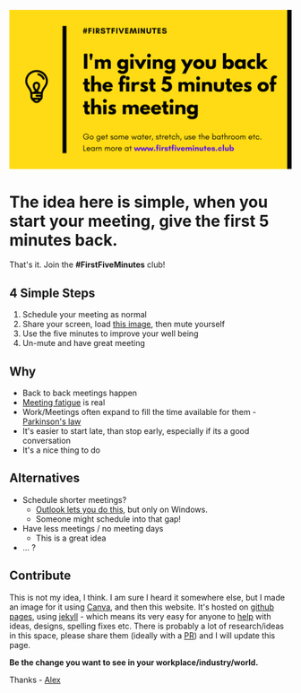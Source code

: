 ![sharescreen](/assets/images/sharescreen.png)

# The idea here is simple, when you start your meeting, give the first 5 minutes back.

That's it. Join the **#FirstFiveMinutes** club!

## 4 Simple Steps

1. Schedule your meeting as normal
2. Share your screen, load [this image](/assets/images/sharescreen.png), then mute yourself
3. Use the five minutes to improve your well being
4. Un-mute and have great meeting

## Why
- Back to back meetings happen
- [Meeting fatigue](https://support.microsoft.com/en-gb/office/reduce-meeting-fatigue-f44be8a1-1bb4-4d02-8bc3-6bfd83ef3b5b) is real
- Work/Meetings often expand to fill the time available for them - [Parkinson's law](https://en.wikipedia.org/wiki/Parkinson's_law)
- It's easier to start late, than stop early, especially if its a good conversation
- It's a nice thing to do

## Alternatives
- Schedule shorter meetings?
	- [Outlook lets you do this]((https://support.microsoft.com/en-us/office/end-meetings-early-or-start-late-ebb4c4c9-6992-4ea7-9772-8b5883df8500)), but only on Windows.
	- Someone might schedule into that gap!
- Have less meetings / no meeting days 
	- This is a great idea
- ... ? 

## Contribute
This is not my idea, I think. I am sure I heard it somewhere else, but I made an image for it using [Canva](https://www.canva.com/), and then this website. It's hosted on [github pages](https://pages.github.com/), using [jekyll](https://jekyllrb.com/) - which means its very easy for anyone to [help](https://github.com/a-c-m/firstfiveminutes/issues) with ideas, designs, spelling fixes etc.
There is probably a lot of research/ideas in this space, please share them (ideally with a [PR](https://github.com/a-c-m/firstfiveminutes/pulls)) and I will update this page.

**Be the change you want to see in your workplace/industry/world.**

Thanks - [Alex](http://www.acmconsulting.eu)